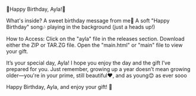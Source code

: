 🎉Happy Birthday, Ayla!🎉 

What's inside?
A sweet birthday message from me💖
A soft "Happy Birthday" song🎶 playing in the background (just a heads up!)

How to Access:
Click on the "ayla" file in the releases section.
Download either the ZIP or TAR.ZG file.
Open the "main.html" or "main" file to view your gift.

It’s your special day, Ayla! I hope you enjoy the day and the gift I’ve prepared for you. Just remember, growing up a year doesn’t mean growing older—you're in your prime, still beautiful❤️, and as young😊 as ever sooo

Happy Birthday, Ayla, and enjoy your gift! 🎂
